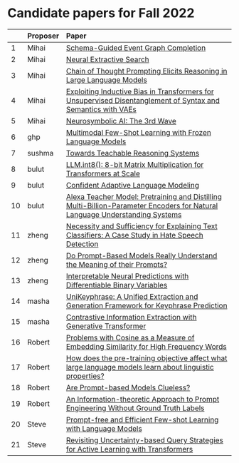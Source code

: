 # Candidate papers for Fall 2022

|    | Proposer    | Paper |
|:---|:------------|:------|
| 1  | Mihai      |[Schema-Guided Event Graph Completion](https://arxiv.org/pdf/2206.02921.pdf) |
| 2  | Mihai      |[Neural Extractive Search](https://arxiv.org/pdf/2106.04612) |
| 3  | Mihai      |[Chain of Thought Prompting Elicits Reasoning in Large Language Models](https://arxiv.org/pdf/2201.11903.pdf) |
| 4  | Mihai      |[Exploiting Inductive Bias in Transformers for Unsupervised Disentanglement of Syntax and Semantics with VAEs](https://arxiv.org/pdf/2205.05943.pdf) |
| 5  | Mihai      |[Neurosymbolic AI: The 3rd Wave](https://arxiv.org/pdf/2012.05876.pdf) |
| 6 | ghp | [Multimodal Few-Shot Learning with Frozen Language Models](https://openreview.net/pdf?id=WtmMyno9Tq2) |
| 7 | sushma | [Towards Teachable Reasoning Systems](https://arxiv.org/abs/2204.13074) |
| 8 | bulut | [LLM.int8(): 8-bit Matrix Multiplication for Transformers at Scale](https://arxiv.org/pdf/2208.07339v1.pdf) |
| 9 | bulut | [Confident Adaptive Language Modeling](https://arxiv.org/pdf/2207.07061.pdf) |
| 10 | bulut | [Alexa Teacher Model: Pretraining and Distilling Multi-Billion-Parameter Encoders for Natural Language Understanding Systems](https://dl.acm.org/doi/pdf/10.1145/3534678.3539173) |
| 11 | zheng | [Necessity and Sufficiency for Explaining Text Classifiers: A Case Study in Hate Speech Detection](https://aclanthology.org/2022.naacl-main.192.pdf) |
| 12 | zheng | [Do Prompt-Based Models Really Understand the Meaning of their Prompts?](https://aclanthology.org/2022.naacl-main.167.pdf) |
| 13 | zheng | [Interpretable Neural Predictions with Differentiable Binary Variables](https://aclanthology.org/P19-1284.pdf) |
| 14 | masha | [UniKeyphrase: A Unified Extraction and Generation Framework for Keyphrase Prediction](https://aclanthology.org/2021.findings-acl.73v1.pdf) |
| 15 | masha | [Contrastive Information Extraction with Generative Transformer](https://www.researchgate.net/profile/Ningyu-Zhang-5/publication/354594748_Contrastive_Information_Extraction_With_Generative_Transformer/links/626008b3ee24725b3eb87b36/Contrastive-Information-Extraction-With-Generative-Transformer.pdf) |
| 16 | Robert | [Problems with Cosine as a Measure of Embedding Similarity for High Frequency Words](https://aclanthology.org/2022.acl-short.45/) |
| 17 | Robert | [How does the pre-training objective affect what large language models learn about linguistic properties?](https://aclanthology.org/2022.acl-short.16/) |
| 18 | Robert | [Are Prompt-based Models Clueless?](https://aclanthology.org/2022.acl-long.166/) |
| 19 | Robert | [An Information-theoretic Approach to Prompt Engineering Without Ground Truth Labels](https://aclanthology.org/2022.acl-long.60/) |
| 20 | Steve  | [Prompt-free and Efficient Few-shot Learning with Language Models](https://aclanthology.org/2022.acl-long.254/) |
| 21 | Steve  | [Revisiting Uncertainty-based Query Strategies for Active Learning with Transformers](https://aclanthology.org/2022.findings-acl.172/) |
